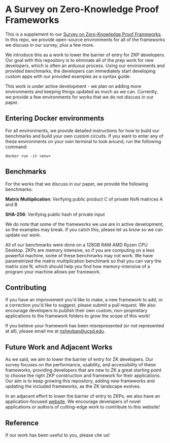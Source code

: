 # A Survey on Zero-Knowledge Proof Frameworks

This is a supplement to our [Survey on Zero-Knowledge Proof Frameworks](). In this repo, we provide open-source environments for all of the frameworks we discuss in our survey, plus a few more.

We introduce this as a work to lower the barrier of entry for ZKP developers. Our goal with this repository is to eliminate all of the prep work for new developers, which is often an arduous process. Using our environments and provided benchmarks, the developers can immediately start developing custom apps with our provided examples as a syntax guide.

This work is under active development - we plan on adding more environments and keeping things updated as much as we can. Currently, we provide a few environments for works that we do not discuss in our paper.

## Entering Docker environments

For all environments, we provide detailed instructions for how to build our benchmarks and build your own custom circuits. If you want to enter any of these environments on your own terminal to look around, run the following command:
```
docker run -it <env>
```

## Benchmarks
For the works that we discuss in our paper, we provide the following benchmarks:

**Matrix Multiplication**: Verifying public product C of private NxN matrices A and B

**SHA-256**: Verifying public hash of private input

We do note that some of the frameworks we use are in active development, so the examples may break. If you catch this, please let us know so we can update our work.

All of our benchmarks were done on a 128GB RAM AMD Ryzen CPU Desktop. ZKPs are memory intensive, so if you are computing on a less powerful machine, some of these benchmarks may not work. We have parametrized the matrix multiplication benchmark so that you can vary the matrix size N, which should help you find how memory-intensive of a program your machine allows per framework.

## Contributing
If you have an improvement you'd like to make, a new framework to add, or a correction you'd like to suggest, please submit a pull request. We also encourage developers to publish their own custom, non-proprietary applications to the framework folders to grow the scope of this work!

If you believe your framework has been misrepresented (or not represented at all), please email me at [nsheyban@ucsd.edu](mailto:nsheyban@ucsd.edu).

## Future Work and Adjacent Works

As we said, we aim to lower the barrier of entry for ZK developers. Our survey focuses on the performance, usability, and accessibility of these frameworks, providing developers that are new to ZK a great starting point to choose the right ZKP construction and framework for their applications. Our aim is to keep growing this repository, adding new frameworks and updating the included frameworks, as the ZK landscape evolves.

In an adjacent effort to lower the barrier of entry to ZKPs, we also have an application-focused [website](https://practical-zk.github.io). We encourage developers of novel applications or authors of cutting-edge work to contribute to this website!

## Reference
If our work has been useful to you, please cite us!
```

```
